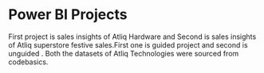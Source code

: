 # Power BI Projects
First project is sales insights of Atliq Hardware and Second is sales insights of Atliq superstore festive sales.First one is guided project and second is unguided . Both the datasets of Atliq Technologies were sourced from codebasics.
